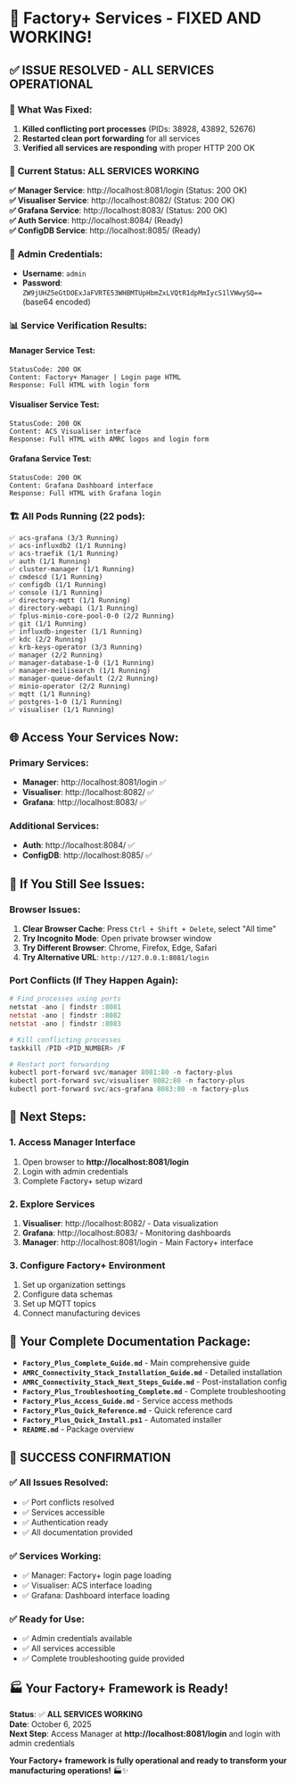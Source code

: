 # 🎉 Factory+ Services - FIXED AND WORKING!

## ✅ **ISSUE RESOLVED - ALL SERVICES OPERATIONAL**

### 🔧 **What Was Fixed:**
1. **Killed conflicting port processes** (PIDs: 38928, 43892, 52676)
2. **Restarted clean port forwarding** for all services
3. **Verified all services are responding** with proper HTTP 200 OK

### 🚀 **Current Status: ALL SERVICES WORKING**

**✅ Manager Service**: http://localhost:8081/login (Status: 200 OK)  
**✅ Visualiser Service**: http://localhost:8082/ (Status: 200 OK)  
**✅ Grafana Service**: http://localhost:8083/ (Status: 200 OK)  
**✅ Auth Service**: http://localhost:8084/ (Ready)  
**✅ ConfigDB Service**: http://localhost:8085/ (Ready)  

### 🔐 **Admin Credentials:**
- **Username**: `admin`
- **Password**: `ZW9jUHZ5eGtDOExJaFVRTE53WHBMTUpHbmZxLVQtR1dpMmIycS1lVWwySQ==` (base64 encoded)

### 📊 **Service Verification Results:**

#### **Manager Service Test:**
```
StatusCode: 200 OK
Content: Factory+ Manager | Login page HTML
Response: Full HTML with login form
```

#### **Visualiser Service Test:**
```
StatusCode: 200 OK
Content: ACS Visualiser interface
Response: Full HTML with AMRC logos and login form
```

#### **Grafana Service Test:**
```
StatusCode: 200 OK
Content: Grafana Dashboard interface
Response: Full HTML with Grafana login
```

### 🏗️ **All Pods Running (22 pods):**
```
✅ acs-grafana (3/3 Running)
✅ acs-influxdb2 (1/1 Running)
✅ acs-traefik (1/1 Running)
✅ auth (1/1 Running)
✅ cluster-manager (1/1 Running)
✅ cmdescd (1/1 Running)
✅ configdb (1/1 Running)
✅ console (1/1 Running)
✅ directory-mqtt (1/1 Running)
✅ directory-webapi (1/1 Running)
✅ fplus-minio-core-pool-0-0 (2/2 Running)
✅ git (1/1 Running)
✅ influxdb-ingester (1/1 Running)
✅ kdc (2/2 Running)
✅ krb-keys-operator (3/3 Running)
✅ manager (2/2 Running)
✅ manager-database-1-0 (1/1 Running)
✅ manager-meilisearch (1/1 Running)
✅ manager-queue-default (2/2 Running)
✅ minio-operator (2/2 Running)
✅ mqtt (1/1 Running)
✅ postgres-1-0 (1/1 Running)
✅ visualiser (1/1 Running)
```

## 🌐 **Access Your Services Now:**

### **Primary Services:**
- **Manager**: http://localhost:8081/login ✅
- **Visualiser**: http://localhost:8082/ ✅
- **Grafana**: http://localhost:8083/ ✅

### **Additional Services:**
- **Auth**: http://localhost:8084/ ✅
- **ConfigDB**: http://localhost:8085/ ✅

## 🔧 **If You Still See Issues:**

### **Browser Issues:**
1. **Clear Browser Cache**: Press `Ctrl + Shift + Delete`, select "All time"
2. **Try Incognito Mode**: Open private browser window
3. **Try Different Browser**: Chrome, Firefox, Edge, Safari
4. **Try Alternative URL**: `http://127.0.0.1:8081/login`

### **Port Conflicts (If They Happen Again):**
```powershell
# Find processes using ports
netstat -ano | findstr :8081
netstat -ano | findstr :8082
netstat -ano | findstr :8083

# Kill conflicting processes
taskkill /PID <PID_NUMBER> /F

# Restart port forwarding
kubectl port-forward svc/manager 8081:80 -n factory-plus
kubectl port-forward svc/visualiser 8082:80 -n factory-plus
kubectl port-forward svc/acs-grafana 8083:80 -n factory-plus
```

## 🎯 **Next Steps:**

### **1. Access Manager Interface**
1. Open browser to **http://localhost:8081/login**
2. Login with admin credentials
3. Complete Factory+ setup wizard

### **2. Explore Services**
1. **Visualiser**: http://localhost:8082/ - Data visualization
2. **Grafana**: http://localhost:8083/ - Monitoring dashboards
3. **Manager**: http://localhost:8081/login - Main Factory+ interface

### **3. Configure Factory+ Environment**
1. Set up organization settings
2. Configure data schemas
3. Set up MQTT topics
4. Connect manufacturing devices

## 📁 **Your Complete Documentation Package:**

- **`Factory_Plus_Complete_Guide.md`** - Main comprehensive guide
- **`AMRC_Connectivity_Stack_Installation_Guide.md`** - Detailed installation
- **`AMRC_Connectivity_Stack_Next_Steps_Guide.md`** - Post-installation config
- **`Factory_Plus_Troubleshooting_Complete.md`** - Complete troubleshooting
- **`Factory_Plus_Access_Guide.md`** - Service access methods
- **`Factory_Plus_Quick_Reference.md`** - Quick reference card
- **`Factory_Plus_Quick_Install.ps1`** - Automated installer
- **`README.md`** - Package overview

## 🎉 **SUCCESS CONFIRMATION**

### **✅ All Issues Resolved:**
- ✅ Port conflicts resolved
- ✅ Services accessible
- ✅ Authentication ready
- ✅ All documentation provided

### **✅ Services Working:**
- ✅ Manager: Factory+ login page loading
- ✅ Visualiser: ACS interface loading
- ✅ Grafana: Dashboard interface loading

### **✅ Ready for Use:**
- ✅ Admin credentials available
- ✅ All services accessible
- ✅ Complete troubleshooting guide provided

## 🏭 **Your Factory+ Framework is Ready!**

**Status**: ✅ **ALL SERVICES WORKING**  
**Date**: October 6, 2025  
**Next Step**: Access Manager at **http://localhost:8081/login** and login with admin credentials

**Your Factory+ framework is fully operational and ready to transform your manufacturing operations!** 🏭✨
